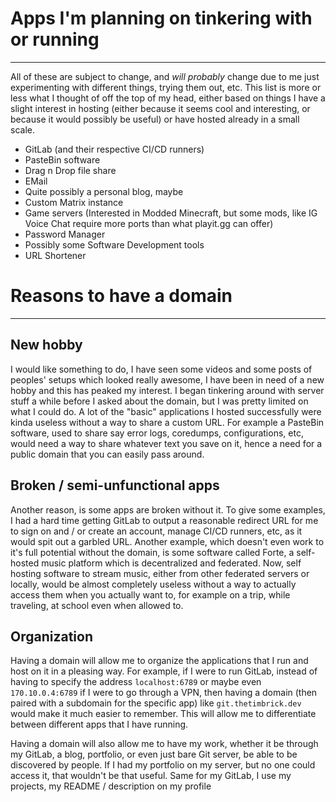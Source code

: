 # Apps I'm planning on tinkering with or running
---
All of these are subject to change, and *will probably* change due to me just experimenting with different things, trying them out, etc. This list is more or less what I thought of off the top of my head, either based on things I have a slight interest in hosting (either because it seems cool and interesting, or because it would possibly be useful) or have hosted already in a small scale.

 - GitLab (and their respective CI/CD runners)
 - PasteBin software
 - Drag n Drop file share
 - EMail
 - Quite possibly a personal blog, maybe
 - Custom Matrix instance
 - Game servers (Interested in Modded Minecraft, but some mods, like IG Voice Chat require more ports than what playit.gg can offer)
 - Password Manager
 - Possibly some Software Development tools
 - URL Shortener


# Reasons to have a domain
---
## New hobby
I would like something to do, I have seen some videos and some posts of peoples' setups which looked really awesome, I have been in need of a new hobby and this has peaked my interest. I began tinkering around with server stuff a while before I asked about the domain, but I was pretty limited on what I could do. A lot of the "basic" applications I hosted successfully were kinda useless without a way to share a custom URL. For example a PasteBin software, used to share say error logs, coredumps, configurations, etc, would need a way to share whatever text you save on it, hence a need for a public domain that you can easily pass around. 

## Broken / semi-unfunctional apps
Another reason, is some apps are broken without it. To give some examples, I had a hard time getting GitLab to output a reasonable redirect URL for me to sign on and / or create an account, manage CI/CD runners, etc, as it would spit out a garbled URL. Another example, which doesn't even work to it's full potential without the domain, is some software called Forte, a self-hosted music platform which is decentralized and federated. Now, self hosting software to stream music, either from other federated servers or locally, would be almost completely useless without a way to actually access them when you actually want to, for example on a trip, while traveling, at school even when allowed to.

## Organization
Having a domain will allow me to organize the applications that I run and host on it in a pleasing way. For example, if I were to run GitLab, instead of having to specify the address `localhost:6789` or maybe even `170.10.0.4:6789` if I were to go through a VPN, then having a domain (then paired with a subdomain for the specific app) like `git.thetimbrick.dev` would make it much easier to remember. This will allow me to differentiate between different apps that I have running.

Having a domain will also allow me to have my work, whether it be through my GitLab, a blog, portfolio, or even just bare Git server, be able to be discovered by people. If I had my portfolio on my server, but no one could access it, that wouldn't be that useful. Same for my GitLab, I use my projects, my README / description on my profile
